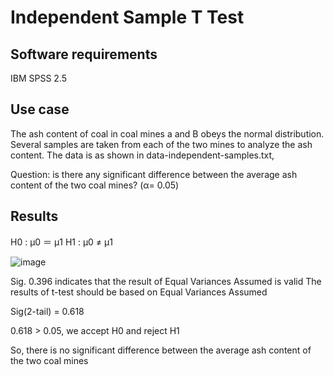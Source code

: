 # Independent Sample T Test

## Software requirements

IBM SPSS 2.5

## Use case

The ash content of coal in coal mines a and B obeys the normal distribution. Several samples are taken from each of the two mines to analyze the ash content. The data is as shown in data-independent-samples.txt,

Question: is there any significant difference between the average ash content of the two coal mines? (α= 0.05)

## Results

H0 : μ0 ＝ μ1
H1 : μ0 ≠ μ1

![image](https://github.com/fuguixing/statistics/master/hypothesis-testing/independent-samples-t-test/independent-sample-t-test.png)

Sig. 0.396 indicates that the result of Equal Variances Assumed is valid
The results of t-test should be based on Equal Variances Assumed

Sig(2-tail) = 0.618

0.618 > 0.05, we accept H0 and reject H1

So, there is no significant difference between the average ash content of the two coal mines
